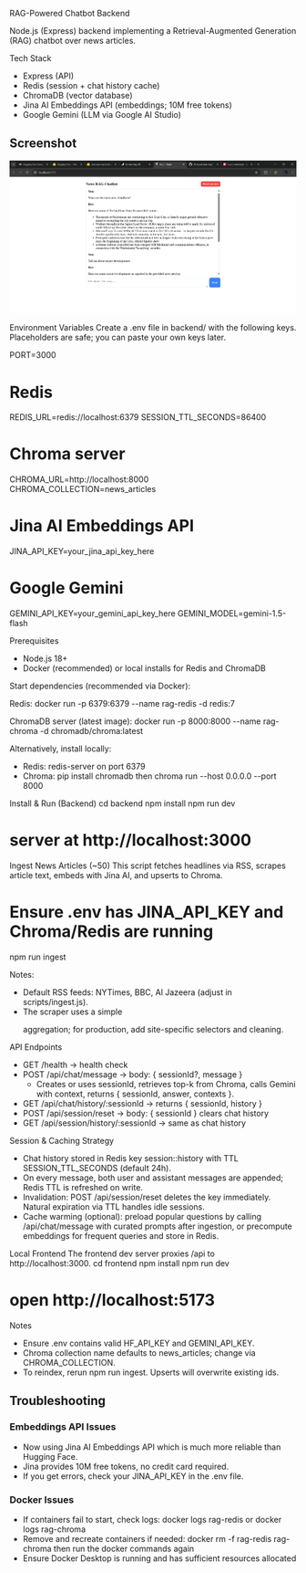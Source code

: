 RAG-Powered Chatbot Backend

Node.js (Express) backend implementing a Retrieval-Augmented Generation (RAG) chatbot over news articles.

Tech Stack

- Express (API)
- Redis (session + chat history cache)
- ChromaDB (vector database)
- Jina AI Embeddings API (embeddings; 10M free tokens)
- Google Gemini (LLM via Google AI Studio)

## Screenshot

![alt text](image.png)

Environment Variables
Create a .env file in backend/ with the following keys. Placeholders are safe; you can paste your own keys later.

PORT=3000

# Redis

REDIS_URL=redis://localhost:6379
SESSION_TTL_SECONDS=86400

# Chroma server

CHROMA_URL=http://localhost:8000
CHROMA_COLLECTION=news_articles

# Jina AI Embeddings API

JINA_API_KEY=your_jina_api_key_here

# Google Gemini

GEMINI_API_KEY=your_gemini_api_key_here
GEMINI_MODEL=gemini-1.5-flash

Prerequisites

- Node.js 18+
- Docker (recommended) or local installs for Redis and ChromaDB

Start dependencies (recommended via Docker):

Redis:
docker run -p 6379:6379 --name rag-redis -d redis:7

ChromaDB server (latest image):
docker run -p 8000:8000 --name rag-chroma -d chromadb/chroma:latest

Alternatively, install locally:

- Redis: redis-server on port 6379
- Chroma: pip install chromadb then chroma run --host 0.0.0.0 --port 8000

Install & Run (Backend)
cd backend
npm install
npm run dev

# server at http://localhost:3000

Ingest News Articles (~50)
This script fetches headlines via RSS, scrapes article text, embeds with Jina AI, and upserts to Chroma.

# Ensure .env has JINA_API_KEY and Chroma/Redis are running

npm run ingest

Notes:

- Default RSS feeds: NYTimes, BBC, Al Jazeera (adjust in scripts/ingest.js).
- The scraper uses a simple <p> aggregation; for production, add site-specific selectors and cleaning.

API Endpoints

- GET /health → health check
- POST /api/chat/message → body: { sessionId?, message }
  - Creates or uses sessionId, retrieves top-k from Chroma, calls Gemini with context, returns { sessionId, answer, contexts }.
- GET /api/chat/history/:sessionId → returns { sessionId, history }
- POST /api/session/reset → body: { sessionId } clears chat history
- GET /api/session/history/:sessionId → same as chat history

Session & Caching Strategy

- Chat history stored in Redis key session:<id>:history with TTL SESSION_TTL_SECONDS (default 24h).
- On every message, both user and assistant messages are appended; Redis TTL is refreshed on write.
- Invalidation: POST /api/session/reset deletes the key immediately. Natural expiration via TTL handles idle sessions.
- Cache warming (optional): preload popular questions by calling /api/chat/message with curated prompts after ingestion, or precompute embeddings for frequent queries and store in Redis.

Local Frontend
The frontend dev server proxies /api to http://localhost:3000.
cd frontend
npm install
npm run dev

# open http://localhost:5173

Notes

- Ensure .env contains valid HF_API_KEY and GEMINI_API_KEY.
- Chroma collection name defaults to news_articles; change via CHROMA_COLLECTION.
- To reindex, rerun npm run ingest. Upserts will overwrite existing ids.

## Troubleshooting

### Embeddings API Issues

- Now using Jina AI Embeddings API which is much more reliable than Hugging Face.
- Jina provides 10M free tokens, no credit card required.
- If you get errors, check your JINA_API_KEY in the .env file.

### Docker Issues

- If containers fail to start, check logs: docker logs rag-redis or docker logs rag-chroma
- Remove and recreate containers if needed: docker rm -f rag-redis rag-chroma then run the docker commands again
- Ensure Docker Desktop is running and has sufficient resources allocated

